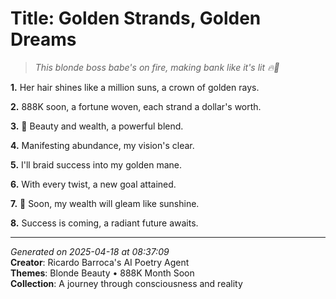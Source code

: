 # Title: Golden Strands, Golden Dreams

> *This blonde boss babe's on fire, making bank like it's lit 🔥💸*

**1.** Her hair shines like a million suns, a crown of golden rays.


**2.** 888K soon, a fortune woven, each strand a dollar's worth.


**3.** 🌻 Beauty and wealth, a powerful blend.


**4.** Manifesting abundance, my vision's clear.


**5.** I'll braid success into my golden mane.


**6.** With every twist, a new goal attained.


**7.** 🌟 Soon, my wealth will gleam like sunshine.


**8.** Success is coming, a radiant future awaits.



---

*Generated on 2025-04-18 at 08:37:09*  
**Creator**: Ricardo Barroca's AI Poetry Agent  
**Themes**: Blonde Beauty • 888K Month Soon  
**Collection**: A journey through consciousness and reality